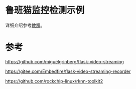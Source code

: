 # 鲁班猫监控检测示例

详细介绍参考[教程](https://doc.embedfire.com/linux/rk356x/Python/zh/latest/example/camera_demo.html)。


# 参考

https://github.com/miguelgrinberg/flask-video-streaming

https://gitee.com/Embedfire/flask-video-streaming-recorder

https://github.com/rockchip-linux/rknn-toolkit2

